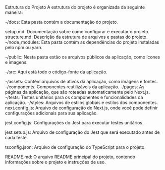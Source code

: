 Estrutura do Projeto
A estrutura do projeto é organizada da seguinte maneira:

-/docs: Esta pasta contém a documentação do projeto.

setup.md: Documentação sobre como configurar e executar o projeto.
structure.md: Descrição da estrutura de arquivos e pastas do projeto.
-/node_modules: Esta pasta contém as dependências do projeto instaladas pelo npm ou yarn.

-/public: Nesta pasta estão os arquivos públicos da aplicação, como ícones e imagens.

-/src: Aqui está todo o código-fonte da aplicação.

-/assets: Contém arquivos de ativos da aplicação, como imagens e fontes.
-/components: Componentes reutilizáveis da aplicação.
-/pages: As páginas da aplicação, que são roteadas automaticamente pelo Next.js.
-/tests: Testes unitários para os componentes e funcionalidades da aplicação.
-/styles: Arquivos de estilos globais e estilos dos componentes.
next.config.js: Arquivo de configuração do Next.js, onde você pode definir configurações adicionais para sua aplicação.

jest.config.js: Configurações do Jest para executar testes unitários.

jest.setup.js: Arquivo de configuração do Jest que será executado antes de cada teste.

tsconfig.json: Arquivo de configuração do TypeScript para o projeto.

README.md: O arquivo README principal do projeto, contendo informações sobre o projeto e instruções de uso.